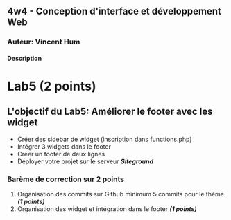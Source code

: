 ## 4w4 - Conception d'interface et développement Web
### Auteur: Vincent Hum
#### Description

# Lab5 (2 points)

## L\'objectif du Lab5: Améliorer le footer avec les widget

- Créer des sidebar de widget (inscription dans functions.php)
- Intégrer 3 widgets dans le footer
- Créer un footer de deux lignes
- Déployer votre projet sur le serveur **_Siteground_**

### Barème de correction sur 2 points

1. Organisation des commits sur Github minimum 5 commits pour le thème **_(1 points)_**
2. Organisation des widget et intégration dans le footer **_(1 points)_**

